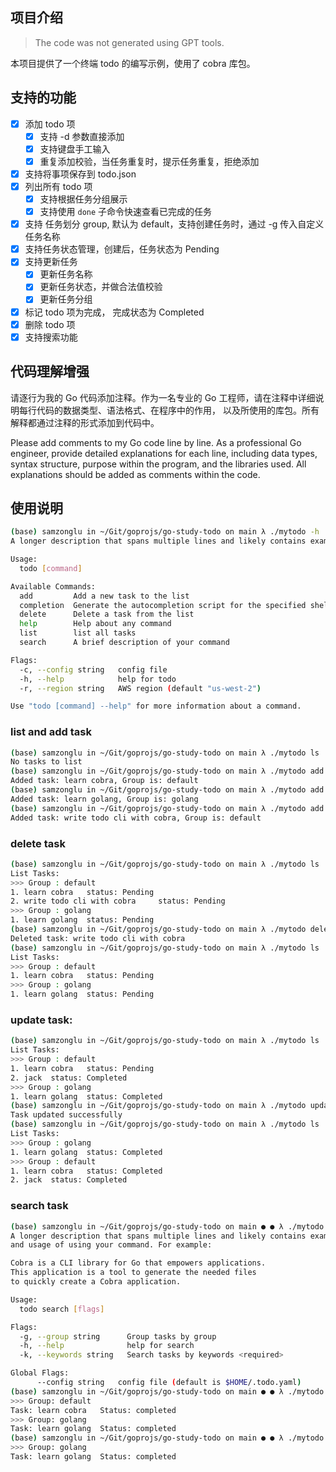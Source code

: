 ## 项目介绍

> The code was not generated using GPT tools.

本项目提供了一个终端 todo 的编写示例，使用了 cobra 库包。

## 支持的功能

- [x] 添加 todo 项
  - [x] 支持 -d 参数直接添加
  - [x] 支持键盘手工输入
  - [x] 重复添加校验，当任务重复时，提示任务重复，拒绝添加
- [x] 支持将事项保存到 todo.json
- [x] 列出所有 todo 项
  - [x] 支持根据任务分组展示
  - [x] 支持使用 `done` 子命令快速查看已完成的任务
- [x] 支持 任务划分 group, 默认为 default，支持创建任务时，通过 -g 传入自定义任务名称
- [x] 支持任务状态管理，创建后，任务状态为 Pending
- [x] 支持更新任务
  - [x] 更新任务名称
  - [x] 更新任务状态，并做合法值校验
  - [x] 更新任务分组
- [x] 标记 todo 项为完成， 完成状态为 Completed
- [x] 删除 todo 项
- [x] 支持搜索功能

## 代码理解增强

请逐行为我的 Go 代码添加注释。作为一名专业的 Go 工程师，请在注释中详细说明每行代码的数据类型、语法格式、在程序中的作用，
以及所使用的库包。所有解释都通过注释的形式添加到代码中。

Please add comments to my Go code line by line. As a professional Go engineer,
provide detailed explanations for each line, including data types, syntax structure,
purpose within the program, and the libraries used.
All explanations should be added as comments within the code.

## 使用说明

```bash
(base) samzonglu in ~/Git/goprojs/go-study-todo on main λ ./mytodo -h
A longer description that spans multiple lines and likely contains examples and usage of using your application.

Usage:
  todo [command]

Available Commands:
  add         Add a new task to the list
  completion  Generate the autocompletion script for the specified shell
  delete      Delete a task from the list
  help        Help about any command
  list        list all tasks
  search      A brief description of your command

Flags:
  -c, --config string   config file
  -h, --help            help for todo
  -r, --region string   AWS region (default "us-west-2")

Use "todo [command] --help" for more information about a command.
```

### list and add task

```bash
(base) samzonglu in ~/Git/goprojs/go-study-todo on main λ ./mytodo ls
No tasks to list
(base) samzonglu in ~/Git/goprojs/go-study-todo on main λ ./mytodo add -d "learn cobra"
Added task: learn cobra, Group is: default
(base) samzonglu in ~/Git/goprojs/go-study-todo on main λ ./mytodo add -d "learn golang" -g golang
Added task: learn golang, Group is: golang
(base) samzonglu in ~/Git/goprojs/go-study-todo on main λ ./mytodo add -d "write todo cli with cobra"
Added task: write todo cli with cobra, Group is: default
```

### delete task

```bash
(base) samzonglu in ~/Git/goprojs/go-study-todo on main λ ./mytodo ls
List Tasks:
>>> Group : default
1. learn cobra   status: Pending
2. write todo cli with cobra     status: Pending
>>> Group : golang
1. learn golang  status: Pending
(base) samzonglu in ~/Git/goprojs/go-study-todo on main λ ./mytodo delete -d "write todo cli with cobra"
Deleted task: write todo cli with cobra
(base) samzonglu in ~/Git/goprojs/go-study-todo on main λ ./mytodo ls
List Tasks:
>>> Group : default
1. learn cobra   status: Pending
>>> Group : golang
1. learn golang  status: Pending
```

### update task:

```bash
(base) samzonglu in ~/Git/goprojs/go-study-todo on main λ ./mytodo ls
List Tasks:
>>> Group : default
1. learn cobra   status: Pending
2. jack  status: Completed
>>> Group : golang
1. learn golang  status: Completed
(base) samzonglu in ~/Git/goprojs/go-study-todo on main λ ./mytodo update -d "learn cobra" -s "completed"
Task updated successfully
(base) samzonglu in ~/Git/goprojs/go-study-todo on main λ ./mytodo ls
List Tasks:
>>> Group : golang
1. learn golang  status: Completed
>>> Group : default
1. learn cobra   status: Completed
2. jack  status: Completed
```

### search task

```bash
(base) samzonglu in ~/Git/goprojs/go-study-todo on main ● ● λ ./mytodo search -h
A longer description that spans multiple lines and likely contains examples
and usage of using your command. For example:

Cobra is a CLI library for Go that empowers applications.
This application is a tool to generate the needed files
to quickly create a Cobra application.

Usage:
  todo search [flags]

Flags:
  -g, --group string      Group tasks by group
  -h, --help              help for search
  -k, --keywords string   Search tasks by keywords <required>

Global Flags:
      --config string   config file (default is $HOME/.todo.yaml)
(base) samzonglu in ~/Git/goprojs/go-study-todo on main ● ● λ ./mytodo search -k "learn"
>>> Group: default
Task: learn cobra	Status: completed
>>> Group: golang
Task: learn golang	Status: completed
(base) samzonglu in ~/Git/goprojs/go-study-todo on main ● ● λ ./mytodo search -k "learn" -g golang
>>> Group: golang
Task: learn golang	Status: completed
```
